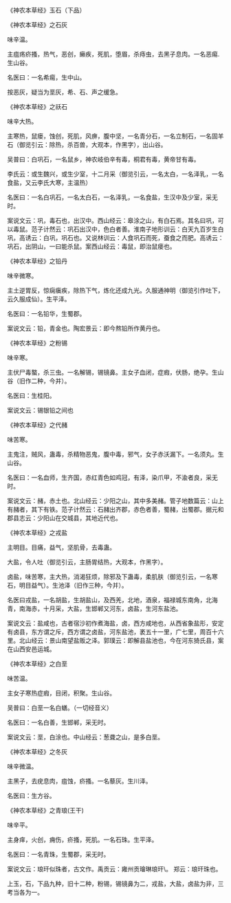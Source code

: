 《神农本草经》玉石（下品）

《神农本草经》之石灰

味辛温。

主疽疡疥搔，热气，恶创，癞疾，死肌，堕眉，杀痔虫，去黑子息肉。一名恶痬. 生山谷。

名医曰：一名希痬，生中山。

按恶灰，疑当为垩灰，希、石、声之缓急。

《神农本草经》之祅石

味辛大热。

主寒热，鼠瘘，蚀创，死肌，风痹，腹中坚，一名青分石，一名立制石，一名固羊石（御览引云：除热，杀百兽，大观本，作黑字），出山谷。

吴普曰：白巩石，一名鼠乡，神农岐伯辛有毒，桐君有毒，黄帝甘有毒。

李氏云：或生魏兴，或生少室，十二月采（御览引云，一名太白，一名泽乳，一名食盐，又云李氏大寒，主温热）

名医曰：一名白巩石，一名太白石，一名泽乳，一名食盐，生汉中及少室，采无时。

案说文云：巩，毒石也，出汉中。西山经云：皋涂之山，有白石焉。其名曰巩，可以毒鼠。范子计然云：巩石出汉中，色白者善。淮南子地形训云：白天九百岁生白巩，高诱云：白巩，巩石也。又说林训云：人食巩石而死，蚕食之而肥。高诱云：巩石，出阴山，一曰能杀鼠。案西山经云：毒鼠，即治鼠瘘也。

《神农本草经》之铅丹

味辛微寒。

主土逆胃反，惊痫瘨疾，除热下气，炼化还成九光。久服通神明（御览引作吐下，云久服成仙）。生平泽。

名医曰：一名铅华，生蜀郡。

案说文云：铅，青金也。陶宏景云：即今熬铅所作黄丹也。

《神农本草经》之粉锡

味辛寒。

主伏尸毒螯，杀三虫。一名解锡，锡镜鼻。主女子血闭，症瘕，伏肠，绝孕。生山谷（旧作二种，今并）。

名医曰：生桂阳。

案说文云：锡银铅之间也

《神农本草经》之代赭

味苦寒。

主鬼注，贼风，蛊毒，杀精物恶鬼，腹中毒，邪气，女子赤沃漏下。一名须丸。生山谷。

名医曰：一名血师，生齐国，赤红青色如鸡冠，有泽，染爪甲，不渝者良，采无时。

案说文云：赭，赤土也。北山经云：少阳之山，其中多美赭。管子地数篇云：山上有赭者，其下有铁。范子计然云：石赭出齐郡，赤色者善，蜀赭，出蜀郡。据元和郡县志云：少阳山在交城县，其地近代也。

《神农本草经》之戎盐

主明目。目痛，益气，坚肌骨，去毒蛊。

大盐，令人吐（御览引云，主肠胃结热，大观本，作黑字）。

卤盐，味苦寒，主大热，消渴狂烦，除邪及下蛊毒，柔肌肤（御览引云，一名寒石，明目益气）。生池泽（旧作三种，今并）。

名医曰戎盐，一名胡盐，生胡盐山，及西羌，北地，酒泉，福禄城东南角，北海青，南海赤，十月采，大盐，生邯郸又河东，卤盐，生河东盐池。

案说文云：盐咸也，古者宿沙初作煮海盐，卤，西方咸地也，从西省象盐形，安定有卤县，东方谓之斥，西方谓之卤盐，河东盐池，袤五十一里，广七里，周百十六里。北山经云：景山南望盐贩之泽。郭璞云：即解县盐池也，今在河东猗氏县，案在山西安邑运城。

《神农本草经》之白垩

味苦温。

主女子寒热症瘕，目闭，积聚。生山谷。

吴普曰：白垩一名白蟮。（一切经音义）

名医曰：一名白善，生邯郸，采无时。

案说文云：垩，白涂也。中山经云：葱聋之山，是多白垩。

《神农本草经》之冬灰

味辛微温。

主黑子，去疣息肉，疽蚀，疥搔。一名藜灰。生川泽。

名医曰：生方谷。

《神农本草经》之青琅(王干)

味辛平。

主身痒，火创，痈伤，疥搔，死肌。一名石珠。生平泽。

名医曰：一名青珠，生蜀郡，采无时。

案说文云：琅玕似珠者，古文作。禹贡云：雍州贡璯琳琅玕\。 郑云：琅玕珠也。

上玉，石，下品九种，旧十二种，粉锡，锡镜鼻为二，戎盐，大盐，卤盐为非，三考当各为一。

